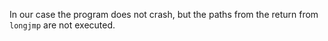 In our case the program does not crash, but the paths from the return from `longjmp` are not executed.
